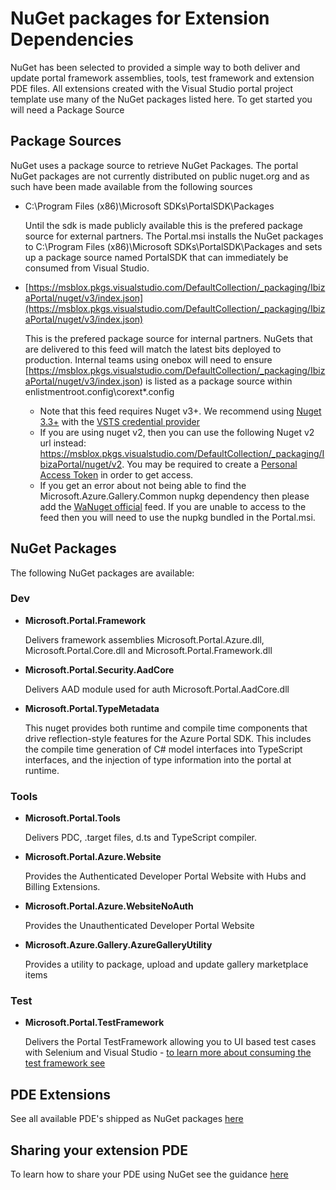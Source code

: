 
# NuGet packages for Extension Dependencies

NuGet has been selected to provided a simple way to both deliver and update portal framework assemblies, tools, test framework and extension PDE files. All extensions created with the Visual Studio portal project template use many of the NuGet packages listed here.  To get started you will need a Package Source

## Package Sources

NuGet uses a package source to retrieve NuGet Packages.  The portal NuGet packages are not currently distributed on public nuget.org and as such have been made available from the following sources

- C:\Program Files (x86)\Microsoft SDKs\PortalSDK\Packages

	Until the sdk is made publicly available this is the prefered package source for external partners. The Portal.msi installs the NuGet packages to C:\Program Files (x86)\Microsoft SDKs\PortalSDK\Packages and sets up a package source named PortalSDK that can immediately be consumed from Visual Studio.

- [https://msblox.pkgs.visualstudio.com/DefaultCollection/_packaging/IbizaPortal/nuget/v3/index.json](https://msblox.pkgs.visualstudio.com/DefaultCollection/_packaging/IbizaPortal/nuget/v3/index.json)

	This is the prefered package source for internal partners.  NuGets that are delivered to this feed will match the latest bits deployed to production. Internal teams using onebox will need to ensure [https://msblox.pkgs.visualstudio.com/DefaultCollection/_packaging/IbizaPortal/nuget/v3/index.json) is listed as a package source within enlistmentroot\.config\corext*.config
    
  * Note that this feed requires Nuget v3+.  We recommend using [Nuget 3.3+](http://dist.nuget.org/index.html) with the [VSTS credential provider](https://www.visualstudio.com/en-us/docs/package/get-started/nuget/auth#vsts-credential-provider)
  * If you are using nuget v2, then you can use the following Nuget v2 url instead: https://msblox.pkgs.visualstudio.com/DefaultCollection/_packaging/IbizaPortal/nuget/v2.  You may be required to create a [Personal Access Token](https://www.visualstudio.com/en-us/docs/package/get-started/nuget/auth#personal-access-tokens) in order to get access.  
  * If you get an error about not being able to find the Microsoft.Azure.Gallery.Common nupkg dependency then please add the [WaNuget official](http://wanuget/Official/nuget) feed.  If you are unable to access to the feed then you will need to use the nupkg bundled in the Portal.msi.
  
## NuGet Packages

The following NuGet packages are available:

### Dev

- **Microsoft.Portal.Framework**

	Delivers framework assemblies Microsoft.Portal.Azure.dll, Microsoft.Portal.Core.dll and Microsoft.Portal.Framework.dll

- **Microsoft.Portal.Security.AadCore**

	Delivers AAD module used for auth Microsoft.Portal.AadCore.dll

- **Microsoft.Portal.TypeMetadata**

	This nuget provides both runtime and compile time components that drive reflection-style features for the Azure Portal SDK.  This includes the compile time generation of C# model interfaces into TypeScript interfaces, and the injection of type information into the portal at runtime.

### Tools

- **Microsoft.Portal.Tools**

	Delivers PDC, .target files, d.ts and TypeScript compiler.

- **Microsoft.Portal.Azure.Website**

	Provides the Authenticated Developer Portal Website with Hubs and Billing Extensions.

- **Microsoft.Portal.Azure.WebsiteNoAuth**

	Provides the Unauthenticated Developer Portal Website

- **Microsoft.Azure.Gallery.AzureGalleryUtility**

	Provides a utility to package, upload and update gallery marketplace items

### Test

- **Microsoft.Portal.TestFramework**

	Delivers the Portal TestFramework allowing you to UI based test cases with Selenium and Visual Studio - [to learn more about consuming the test framework see](https://auxdocs.azurewebsites.net/en-us/documentation/articles/portalfx-testing-ui-test-cases)

## PDE Extensions

See all available PDE's shipped as NuGet packages [here](/documentation/sections/portalfx#pde)

## Sharing your extension PDE

To learn how to share your PDE using NuGet see the guidance [here](portalfx-pde-publish.md)
